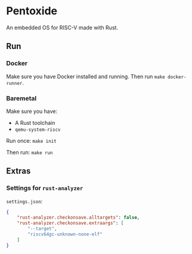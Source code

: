 # Pentoxide

An embedded OS for RISC-V made with Rust.


## Run

### Docker

Make sure you have Docker installed and running. Then run `make docker-runner`.

### Baremetal

Make sure you have:

* A Rust toolchain
* `qemu-system-riscv`

Run once: `make init`

Then run: `make run`

## Extras

### Settings for `rust-analyzer`

`settings.json`:
```json
{
    "rust-analyzer.checkonsave.alltargets": false,
    "rust-analyzer.checkonsave.extraargs": [
        "--target",
        "riscv64gc-unknown-none-elf"
    ]
}
```
